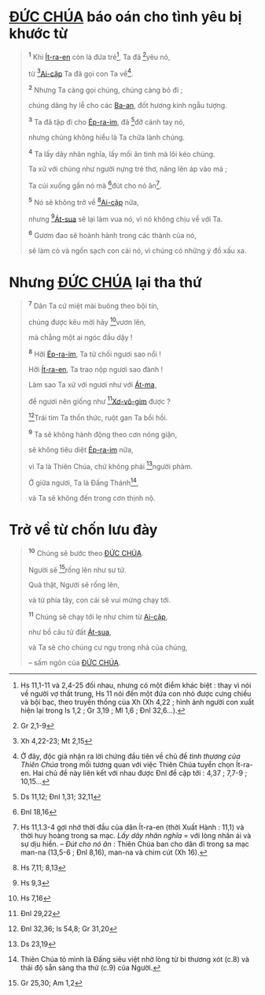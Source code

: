 # [ĐỨC CHÚA]() báo oán cho tình yêu bị khước từ

> <sup><b>1</b></sup> Khi [Ít-ra-en]() còn là đứa trẻ[^1-c66609b0-1770-4cc8-89b9-9c2a70736e2c], Ta đã [^1@-c66609b0-1770-4cc8-89b9-9c2a70736e2c]yêu nó,
>
> từ [^2@-c66609b0-1770-4cc8-89b9-9c2a70736e2c][Ai-cập]() Ta đã gọi con Ta về[^2-c66609b0-1770-4cc8-89b9-9c2a70736e2c].
>
> <sup><b>2</b></sup> Nhưng Ta càng gọi chúng, chúng càng bỏ đi ;
>
> chúng dâng hy lễ cho các [Ba-an](), đốt hương kính ngẫu tượng.
>
> <sup><b>3</b></sup> Ta đã tập đi cho [Ép-ra-im](), đã [^3@-c66609b0-1770-4cc8-89b9-9c2a70736e2c]đỡ cánh tay nó,
>
> nhưng chúng không hiểu là Ta chữa lành chúng.
>
> <sup><b>4</b></sup> Ta lấy dây nhân nghĩa, lấy mối ân tình mà lôi kéo chúng.
>
> Ta xử với chúng như người nựng trẻ thơ, nâng lên áp vào má ;
>
> Ta cúi xuống gần nó mà [^4@-c66609b0-1770-4cc8-89b9-9c2a70736e2c]đút cho nó ăn[^3-c66609b0-1770-4cc8-89b9-9c2a70736e2c].
>
> <sup><b>5</b></sup> Nó sẽ không trở về [^5@-c66609b0-1770-4cc8-89b9-9c2a70736e2c][Ai-cập]() nữa,
>
> nhưng [^6@-c66609b0-1770-4cc8-89b9-9c2a70736e2c][Át-sua]() sẽ lại làm vua nó, vì nó không chịu về với Ta.
>
> <sup><b>6</b></sup> Gươm đao sẽ hoành hành trong các thành của nó,
>
> sẽ làm cỏ và ngốn sạch con cái nó, vì chúng có những ý đồ xấu xa.

# Nhưng [ĐỨC CHÚA]() lại tha thứ

> <sup><b>7</b></sup> Dân Ta cứ miệt mài buông theo bội tín,
>
> chúng được kêu mời hãy [^7@-c66609b0-1770-4cc8-89b9-9c2a70736e2c]vươn lên,
>
> mà chẳng một ai ngóc đầu dậy !
>
> <sup><b>8</b></sup> Hỡi [Ép-ra-im](), Ta từ chối ngươi sao nổi !
>
> Hỡi [Ít-ra-en](), Ta trao nộp ngươi sao đành !
>
> Làm sao Ta xử với ngươi như với [Át-ma](),
>
> để ngươi nên giống như [^8@-c66609b0-1770-4cc8-89b9-9c2a70736e2c][Xơ-vô-gim]() được ?
>
> [^9@-c66609b0-1770-4cc8-89b9-9c2a70736e2c]Trái tim Ta thổn thức, ruột gan Ta bồi hồi.
>
> <sup><b>9</b></sup> Ta sẽ không hành động theo cơn nóng giận,
>
> sẽ không tiêu diệt [Ép-ra-im]() nữa,
>
> vì Ta là Thiên Chúa, chứ không phải [^10@-c66609b0-1770-4cc8-89b9-9c2a70736e2c]người phàm.
>
> Ở giữa ngươi, Ta là Đấng Thánh[^4-c66609b0-1770-4cc8-89b9-9c2a70736e2c],
>
> và Ta sẽ không đến trong cơn thịnh nộ.

# Trở về từ chốn lưu đày

> <sup><b>10</b></sup> Chúng sẽ bước theo [ĐỨC CHÚA]().
>
> Người sẽ [^11@-c66609b0-1770-4cc8-89b9-9c2a70736e2c]rống lên như sư tử.
>
> Quả thật, Người sẽ rống lên,
>
> và từ phía tây, con cái sẽ vui mừng chạy tới.
>
> <sup><b>11</b></sup> Chúng sẽ chạy tới lẹ như chim từ [Ai-cập](),
>
> như bồ câu từ đất [Át-sua](),
>
> và Ta sẽ cho chúng cư ngụ trong nhà của chúng,
>
> – sấm ngôn của [ĐỨC CHÚA]().

[^1-c66609b0-1770-4cc8-89b9-9c2a70736e2c]: Hs 11,1-11 và 2,4-25 đối nhau, nhưng có một điểm khác biệt : thay vì nói về người vợ thất trung, Hs 11 nói đến một đứa con nhỏ được cưng chiều và bội bạc, theo truyền thống của Xh (Xh 4,22 ; hình ảnh người con xuất hiện lại trong Is 1,2 ; Gr 3,19 ; Ml 1,6 ; Đnl 32,6...).

[^2-c66609b0-1770-4cc8-89b9-9c2a70736e2c]: Ở đây, độc giả nhận ra lời chứng đầu tiên về chủ đề _tình thương của Thiên Chúa_ trong mối tương quan với việc Thiên Chúa tuyển chọn Ít-ra-en. Hai chủ đề này liên kết với nhau được Đnl đề cập tới : 4,37 ; 7,7-9 ; 10,15...

[^3-c66609b0-1770-4cc8-89b9-9c2a70736e2c]: Hs 11,1.3-4 gợi nhớ thời đầu của dân Ít-ra-en (thời Xuất Hành : 11,1) và thời huy hoàng trong sa mạc. _Lấy dây nhân nghĩa_ = với lòng nhân ái và sự dịu hiền. – _Đút cho nó ăn_ : Thiên Chúa ban cho dân đi trong sa mạc man-na (13,5-6 ; Đnl 8,16), man-na và chim cút (Xh 16).

[^4-c66609b0-1770-4cc8-89b9-9c2a70736e2c]: Thiên Chúa tỏ mình là Đấng siêu việt nhờ lòng từ bi thương xót (c.8) và thái độ sẵn sàng tha thứ (c.9) của Người.

[^1@-c66609b0-1770-4cc8-89b9-9c2a70736e2c]: Gr 2,1-9

[^2@-c66609b0-1770-4cc8-89b9-9c2a70736e2c]: Xh 4,22-23; Mt 2,15

[^3@-c66609b0-1770-4cc8-89b9-9c2a70736e2c]: Ds 11,12; Đnl 1,31; 32,11

[^4@-c66609b0-1770-4cc8-89b9-9c2a70736e2c]: Đnl 18,16

[^5@-c66609b0-1770-4cc8-89b9-9c2a70736e2c]: Hs 7,11; 8,13

[^6@-c66609b0-1770-4cc8-89b9-9c2a70736e2c]: Hs 9,3

[^7@-c66609b0-1770-4cc8-89b9-9c2a70736e2c]: Hs 7,16

[^8@-c66609b0-1770-4cc8-89b9-9c2a70736e2c]: Đnl 29,22

[^9@-c66609b0-1770-4cc8-89b9-9c2a70736e2c]: Đnl 32,36; Is 54,8; Gr 31,20

[^10@-c66609b0-1770-4cc8-89b9-9c2a70736e2c]: Ds 23,19

[^11@-c66609b0-1770-4cc8-89b9-9c2a70736e2c]: Gr 25,30; Am 1,2
